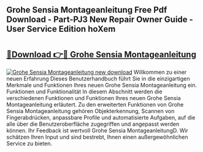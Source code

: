 ## Grohe Sensia Montageanleitung Free Pdf Download - Part-PJ3 New Repair Owner Guide - User Service Edition hoXem

# <h2><a href="http://df8nha.blite.top/?on=Grohe+Sensia+Montageanleitung">🔗Download 👉🔴 Grohe Sensia Montageanleitung</a></h2>

[![Grohe Sensia Montageanleitung new download](https://i.imgur.com/lujVjoI.png)](http://df8nha.blite.top/?on=Grohe+Sensia+Montageanleitung)
Willkommen zu einer neuen Erfahrung Dieses Benutzerhandbuch führt Sie in die einzigartigen Merkmale und Funktionen Ihres neuen Grohe Sensia Montageanleitung ein. Funktionen und Funktionalität In diesem Abschnitt werden die verschiedenen Funktionen und Funktionen Ihres neuen Grohe Sensia Montageanleitung erläutert. Zu den erweiterten Funktionen von Grohe Sensia Montageanleitung gehören Objekterkennung, Scannen von Fingerabdrücken, anpassbare Profile und automatisierte Aufgaben, auf die alle über die Benutzeroberfläche zugegriffen und angepasst werden können. Ihr Feedback ist wertvoll Grohe Sensia MontageanleitungD. Wir schätzen Ihren Input und sind bestrebt, Ihnen einen außergewöhnlichen Service zu bieten.
